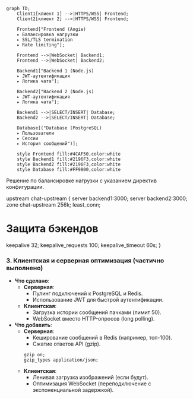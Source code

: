 
```mermaid
graph TD;
    Client1[клиент 1] -->|HTTPS/WSS| Frontend;
    Client2[клиент 2] -->|HTTPS/WSS| Frontend;
    
    Frontend["Frontend (Angie)
    ▸ Балансировка нагрузки
    ▸ SSL/TLS termination
    ▸ Rate limiting"];
    
    Frontend -->|WebSocket| Backend1;
    Frontend -->|WebSocket| Backend2;
    
    Backend1["Backend 1 (Node.js)
    ▸ JWT-аутентификация
    ▸ Логика чата"];
    
    Backend2["Backend 2 (Node.js)
    ▸ JWT-аутентификация
    ▸ Логика чата"];
    
    Backend1 -->|SELECT/INSERT| Database;
    Backend2 -->|SELECT/INSERT| Database;
    
    Database[("Database (PostgreSQL)
    ▸ Пользователи
    ▸ Сессии
    ▸ История сообщений")];
    
    style Frontend fill:#4CAF50,color:white
    style Backend1 fill:#2196F3,color:white
    style Backend2 fill:#2196F3,color:white
    style Database fill:#FF9800,color:white
```
Решение по балансировке нагрузки с указанием директив конфигурации.

upstream chat-upstream {
  server backend1:3000;
  server backend2:3000;
  zone chat-upstream 256k;
  least_conn;

  # Защита бэкендов
  keepalive 32;
  keepalive_requests 100;
  keepalive_timeout 60s;
}


### **3. Клиентская и серверная оптимизация (частично выполнено)**
- **Что сделано**:  
  - **Серверная**:  
    - Пулинг подключений к PostgreSQL и Redis.  
    - Использование JWT для быстрой аутентификации.  
  - **Клиентская**:  
    - Загрузка истории сообщений пачками (лимит 50).  
    - WebSocket вместо HTTP-опросов (long polling).  
- **Что добавить**:  
  - **Серверная**:  
    - Кеширование сообщений в Redis (например, топ-100).  
    - Сжатие ответов API (gzip).  
    ```nginx
    gzip on;
    gzip_types application/json;
    ```  
  - **Клиентская**:  
    - Ленивая загрузка изображений (если будут).  
    - Оптимизация WebSocket (переподключение с экспоненциальной задержкой).
